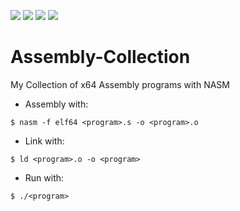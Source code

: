 ![](https://img.shields.io/badge/OS-GNU%2FLinux-000000.svg)
![](https://img.shields.io/badge/arch-x86__64-lightgrey.svg)
![](https://img.shields.io/badge/assembler-nasm-yellow.svg)
[![](https://img.shields.io/badge/donate-bitcoin-orange.svg)](https://blockchain.info/address/1Eggia3JXwWiR4mkVqztionNUfs2N3ghAd)
# Assembly-Collection
My Collection of x64 Assembly programs with NASM 

 - Assembly with:
```
$ nasm -f elf64 <program>.s -o <program>.o
```

 - Link with:
```
$ ld <program>.o -o <program>
```

 - Run with:
```
$ ./<program>
```
